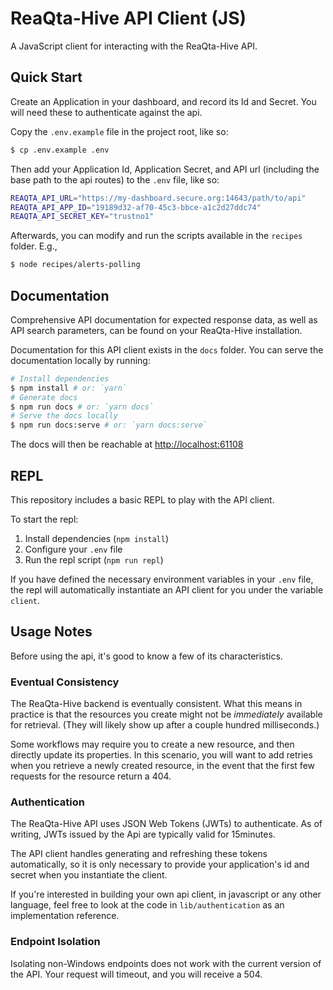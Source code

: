 <h1 class="h1-readme">ReaQta-Hive API Client (JS)</h1>

A JavaScript client for interacting with the ReaQta-Hive API.

## Quick Start

Create an Application in your dashboard, and record its Id and Secret. You will need these to authenticate against the api.

Copy the `.env.example` file in the project root, like so:
```sh
$ cp .env.example .env
```

Then add your Application Id, Application Secret, and API url (including the base path to the api routes) to the `.env` file, like so:

```sh
REAQTA_API_URL="https://my-dashboard.secure.org:14643/path/to/api"
REAQTA_API_APP_ID="19189d32-af70-45c3-bbce-a1c2d27ddc74"
REAQTA_API_SECRET_KEY="trustno1"
```

Afterwards, you can modify and run the scripts available in the `recipes` folder. E.g.,

```sh
$ node recipes/alerts-polling
```

## Documentation

Comprehensive API documentation for expected response data, as well as API search parameters, can be found on your ReaQta-Hive installation.

Documentation for this API client exists in the `docs` folder. You can serve the documentation locally by running:

```sh
# Install dependencies
$ npm install # or: `yarn`
# Generate docs
$ npm run docs # or: `yarn docs`
# Serve the docs locally
$ npm run docs:serve # or: `yarn docs:serve`
```

The docs will then be reachable at [http://localhost:61108]()

## REPL

This repository includes a basic REPL to play with the API client.

To start the repl:

1. Install dependencies (`npm install`)
2. Configure your `.env` file
3. Run the repl script (`npm run repl`)

If you have defined the necessary environment variables in your `.env` file, the repl will automatically instantiate an API client for you under the variable `client`.

## Usage Notes

Before using the api, it's good to know a few of its characteristics.

### Eventual Consistency

The ReaQta-Hive backend is eventually consistent. What this means in practice is that the resources you create might not be *immediately* available for retrieval. (They will likely show up after a couple hundred milliseconds.)

Some workflows may require you to create a new resource, and then directly update its properties. In this scenario, you will want to add retries when you retrieve a newly created resource, in the event that the first few requests for the resource return a 404.

### Authentication

The ReaQta-Hive API uses JSON Web Tokens (JWTs) to authenticate. As of writing, JWTs issued by the Api are typically valid for 15minutes.

The API client handles generating and refreshing these tokens automatically, so it is only necessary to provide your application's id and secret when you instantiate the client.

If you're interested in building your own api client, in javascript or any other language, feel free to look at the code in `lib/authentication` as an implementation reference.

### Endpoint Isolation

Isolating non-Windows endpoints does not work with the current version of the API. Your request will timeout, and you will receive a 504.
